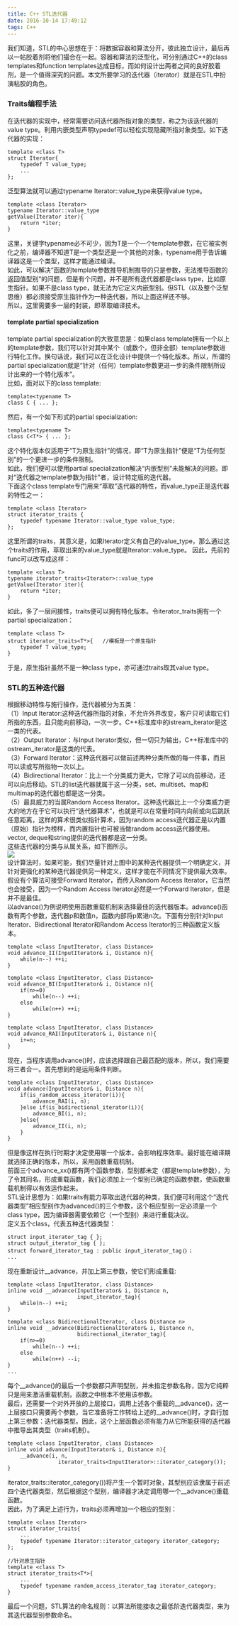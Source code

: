 ```yaml
---
title: C++ STL迭代器
date: 2016-10-14 17:49:12
tags: C++
---
```

我们知道，STL的中心思想在于：将数据容器和算法分开，彼此独立设计，最后再以一帖胶着剂将他们撮合在一起。容器和算法的泛型化，可分别通过C++的class templates和function templates达成目标，而如何设计出两者之间的良好胶着剂，是一个值得深究的问题。本文所要学习的迭代器（iterator）就是在STL中扮演粘胶的角色。
<!--more-->
### Traits编程手法
在迭代器的实现中，经常需要访问迭代器所指对象的类型，称之为该迭代器的value type。利用内嵌类型声明typedef可以轻松实现隐藏所指对象类型。如下迭代器的实现：

	template <class T>
	struct Iterator{
		typedef T value_type;
		...
	};

泛型算法就可以通过typename Iterator::value_type来获得value type。
	
	template <class Iterator>
	typename Iterator::value_type
	getValue(Iterator iter){
		return *iter;
	}
这里，关键字typename必不可少，因为T是一个一个template参数，在它被实例化之前，编译器不知道T是一个类型还是一个其他的对象，typename用于告诉编译器这是一个类型，这样才能通过编译。    
如此，可以解决“函数的template参数推导机制推导的只是参数，无法推导函数的返回值型别“的问题，但是有个问题，并不是所有迭代器都是class type，比如原生指针。如果不是class type，就无法为它定义内嵌型别。但STL（以及整个泛型思维）都必须接受原生指针作为一种迭代器，所以上面这样还不够。     
所以，这里需要多一层的封装，即萃取编译技术。

#### template partial specialization
template partial specialization的大致意思是：如果class template拥有一个以上的template参数，我们可以针对其中某个（或数个，但非全部）template参数进行特化工作。换句话说，我们可以在泛化设计中提供一个特化版本。所以，所谓的partial specialization就是“针对（任何）template参数更进一步的条件限制所设计出来的一个特化版本”。      
比如，面对以下的class template:
	
	template<typename T>
	class C { ... };

然后，有一个如下形式的partial specialization:

	template<typename T>
	class C<T*> { ... };
这个特化版本仅适用于“T为原生指针”的情况，即“T为原生指针”便是“T为任何型别”的一个更进一步的条件限制。      
如此，我们便可以使用partial specialization解决“内嵌型别”未能解决的问题。即对“迭代器之template参数为指针”者，设计特定版的迭代器。      
下面这个class template专门用来“萃取”迭代器的特性，而value_type正是迭代器的特性之一：
	
	template <class Iterator>
	struct iterator_traits {
		typedef typename Iterator::value_type value_type;
	};
这里所谓的traits，其意义是，如果Iterator定义有自己的value\_type，那么通过这个traits的作用，萃取出来的value\_type就是Iterator::value\_type。
因此，先前的func可以改写成这样：

	template <class T>
	typename iterator_traits<Iterator>::value_type
	getValue(Iterator iter){
		return *iter;
	}
如此，多了一层间接性，traits便可以拥有特化版本。令iterator\_traits拥有一个partial specialization：

	template <class T>
	struct iterator_traits<T*>{	  //模板是一个原生指针
		typedef T value_type;
	}
于是，原生指针虽然不是一种class type，亦可通过traits取其value type。
### STL的五种迭代器
根据移动特性与施行操作，迭代器被分为五类：    
（1）Input Iterator:这种迭代器所指的对象，不允许外界改变，客户只可读取它们所指的东西，且只能向前移动，一次一步。C++标准库中的istream\_iterator是这一类的代表。    
（2）Output Iterator：与Input Iterator类似，但一切只为输出，C++标准库中的ostream\_iterator是这类的代表。    
（3）Forward Iterator：这种迭代器可以做前述两种分类所做的每一件事，而且可以读或写所指物一次以上。   
（4）Bidirectional Iterator：比上一个分类威力更大，它除了可以向前移动，还可以向后移动。STL的list迭代器就属于这一分类，set、multiset、map和multimap的迭代器也都是这一分类。     
（5）最具威力的当属Random Access Iterator。这种迭代器比上一个分类威力更大的地方在于它可以执行“迭代器算术”，也就是可以在常量时间内向前或向后跳跃任意距离，这样的算术很类似指针算术，因为random access迭代器正是以内置（原始）指针为榜样，而内置指针也可被当做random access迭代器使用。 vector, deque和string提供的迭代器都是这一分类。       
这些迭代器的分类与从属关系，如下图所示。    
![](http://i.imgur.com/WSUJIqE.jpg)     
设计算法时，如果可能，我们尽量针对上图中的某种迭代器提供一个明确定义，并针对更强化的某种迭代器提供另一种定义，这样才能在不同情况下提供最大效率。假设有个算法可接受Forward Iterator，而传入Random Access Iterator，它当然也会接受，因为一个Random Access Iterator必然是一个Forward Iterator，但是并不是最佳。       
以advance()为例说明使用函数重载机制来选择最佳的迭代器版本。advance()函数有两个参数，迭代器p和数值n，函数内部将p累进n次。下面有分别针对Input Iterator、Bidirectional Iterator和Random Access Iterator的三种函数定义版本。
	
	template <class InputIterator, class Distance>
	void advance_II(InputIterator& i, Distance n){
		while(n--) ++i;		
	}
	
	template <class InputIterator, class Distance>
	void advance_BI(InputIterator& i, Distance n){
		if(n>=0)
			while(n--) ++i;
		else
			while(n++) ++i;
	}	
	
	template <class InputIterator, class Distance>
	void advance_RAI(InputIterator& i, Distance n){
		i+=n;		
	}
现在，当程序调用advance()时，应该选择跟自己最匹配的版本，所以，我们需要将三者合一。首先想到的是运用条件判断。

	template <class InputIterator, class Distance>
	void advance(InputIterator& i, Distance n){
		if(is_random_access_iterator(i)){
			advance_RAI(i, n);
		}else if(is_bidirectional_iterator(i)){
			advance_BI(i, n);
		}else{
			advance_II(i, n);
		}
	}	
但是像这样在执行时期才决定使用哪一个版本，会影响程序效率。最好能在编译期就选择正确的版本，所以，采用函数重载机制。     
前面三个advance\_xx()都有两个函数参数，型别都未定（都是template参数），为了令其同名，形成重载函数，我们必须加上一个型别已确定的函数参数，使函数重载机制得以有效运作起来。       
STL设计思想为：如果traits有能力萃取出迭代器的种类，我们便可利用这个“迭代器类型”相应型别作为advanced()的三个参数，这个相应型别一定必须是一个class type，因为编译器需要依赖它（一个型别）来进行重载决议。       
定义五个class，代表五种迭代器类型：    

	struct input_iterator_tag { };
	struct output_iterator_tag { };
	struct forward_iterator_tag : public input_iterator_tag｛｝；
	...
现在重新设计__advance，并加上第三参数，使它们形成重载:   
	
	template <class InputIterator, class Distance>
	inline void __advance(InputIterator& i, Distance n,
						  input_iterator_tag){
		while(n--) ++i;
	}
	
	template <class BidirectionalIterator, class Distance n>
	inline void __advance(BidirectionalIterator& i, Distance n,
						  bidirectional_iterator_tag){
		if(n>=0)
			while(n--) ++i;
		else
			while(n++) --i;
	}
	...
每个\_\_advance()的最后一个参数都只声明型别，并未指定参数名称，因为它纯粹只是用来激活重载机制，函数之中根本不使用该参数。     
最后，还需要一个对外开放的上层接口，调用上述各个重载的\_\_advance()，这一上层接口只需要两个参数，当它准备将工作转给上述的\_\_advance()时，才自行加上第三参数：迭代器类型。因此，这个上层函数必须有能力从它所能获得的迭代器中推导出其类型（traits机制）。

	template <class InputIterator, class Distance>
	inline void advance(InputIterator& i, Distance n){
		__advance(i, n, 
					iterator_traits<InputIterator>::iterator_category());
	}
iterator_traits<InputIterator>::iterator_category())将产生一个暂时对象，其型别应该隶属于前述四个迭代器类型，然后根据这个型别，编译器才决定调用哪一个\_\_advance()重载函数。    
因此，为了满足上述行为，traits必须再增加一个相应的型别：

	template <class Iterator>
	struct iterator_traits{
		...
		typedef typename Iterator::iterator_category iterator_category;
	};

	//针对原生指针
	template <class T>
	struct iterator_traits<T*>{
		...
		typedef typename random_access_iterator_tag iterator_category;
	}
最后一个问题，STL算法的命名规则：以算法所能接收之最低阶迭代器类型，来为其迭代器型别参数命名。

     

 

